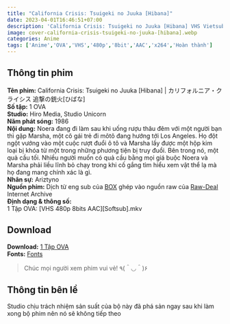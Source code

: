 ```yaml
---
title: "California Crisis: Tsuigeki no Juuka [Hibana]"
date: 2023-04-01T16:46:51+07:00
description: 'California Crisis: Tsuigeki no Juuka [Hibana] VHS Vietsub'
image: cover-california-crisis-tsuigeki-no-juuka-[hibana].webp
categories: Anime
tags: ['Anime','OVA','VHS','480p','8bit','AAC','x264','Hoàn thành']
---
```

## Thông tin phim   
**Tên phim:** California Crisis: Tsuigeki no Juuka [Hibana] | カリフォルニア・クライシス 追撃の銃火[ひばな]   
**Số tập:** 1 OVA  
**Studio:** Hiro Media, Studio Unicorn   
**Năm phát sóng:** 1986   
**Nội dung:** Noera đang đi làm sau khi uống rượu thâu đêm với một người bạn thì gặp Marsha, một cô gái trẻ đi môtô đang hướng tới Los Angeles. Họ đột ngột vướng vào một cuộc rượt đuổi ô tô và Marsha lấy được một hộp kim loại bị khóa từ một trong những phương tiện bị truy đuổi. Bên trong nó, một quả cầu tối. Nhiều người muốn có quả cầu bằng mọi giá buộc Noera và Marsha phải liều lĩnh bỏ chạy trong khi cố gắng tìm hiểu xem vật thể lạ mà họ đang mang chính xác là gì.   
**Nhân sự:** Ariztyno   
**Nguồn phim:** Dịch từ eng sub của [BOX](https://bom.so/postsR) ghép vào nguồn raw của [Raw-Deal](https://archive.org/details/california-crisis-raw-vhs) Internet Archive   
**Định dạng & thông số:**      
1 Tập OVA: [VHS 480p 8bits AAC][Softsub].mkv   
## Download   
**Download:** [1 Tập OVA](https://terabox.com/s/1EAukuu4kd2o58ROEffjxpA)   
**Fonts:** [Fonts](https://drive.google.com/drive/folders/1wMAKrmEmGwdhmbKR30JouurNBqGUrbnF?usp=share_link)
> Chúc mọi người xem phim vui vẻ! ٩(＾◡＾)۶
## Thông tin bên lề
Studio chịu trách nhiệm sản suất của bộ này đã phá sản ngay sau khi làm xong bộ phim nên nó sẽ không tiếp theo
